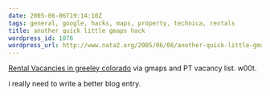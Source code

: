 ```yaml
---
date: 2005-06-06T19:14:10Z
tags: general, google, hacks, maps, property, technica, rentals
title: another quick little gmaps hack
wordpress_id: 1076
wordpress_url: http://www.nata2.org/2005/06/06/another-quick-little-gmaps-hack/
---
```


<a href="http://greeleyapartments.net/">Rental Vacancies in greeley colorado</a> via gmaps and PT vacancy list. w00t.

i really need to write a better blog entry. 
